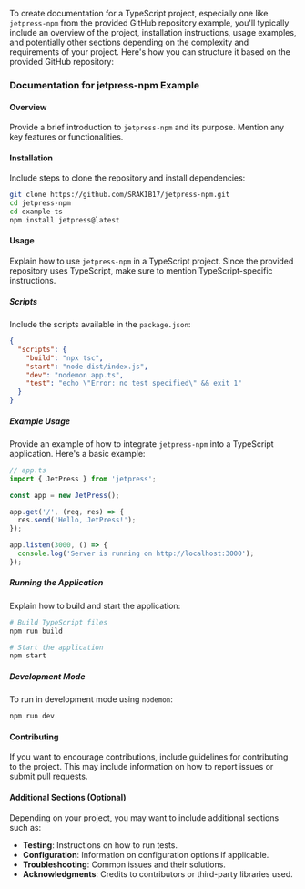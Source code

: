To create documentation for a TypeScript project, especially one like `jetpress-npm` from the provided GitHub repository example, you'll typically include an overview of the project, installation instructions, usage examples, and potentially other sections depending on the complexity and requirements of your project. Here's how you can structure it based on the provided GitHub repository:

### Documentation for jetpress-npm Example

#### Overview

Provide a brief introduction to `jetpress-npm` and its purpose. Mention any key features or functionalities.

#### Installation

Include steps to clone the repository and install dependencies:

```bash
git clone https://github.com/SRAKIB17/jetpress-npm.git
cd jetpress-npm
cd example-ts
npm install jetpress@latest
```

#### Usage

Explain how to use `jetpress-npm` in a TypeScript project. Since the provided repository uses TypeScript, make sure to mention TypeScript-specific instructions.

##### Scripts

Include the scripts available in the `package.json`:

```json
{
  "scripts": {
    "build": "npx tsc",
    "start": "node dist/index.js",
    "dev": "nodemon app.ts",
    "test": "echo \"Error: no test specified\" && exit 1"
  }
}
```

##### Example Usage

Provide an example of how to integrate `jetpress-npm` into a TypeScript application. Here's a basic example:

```typescript
// app.ts
import { JetPress } from 'jetpress';

const app = new JetPress();

app.get('/', (req, res) => {
  res.send('Hello, JetPress!');
});

app.listen(3000, () => {
  console.log('Server is running on http://localhost:3000');
});
```

##### Running the Application

Explain how to build and start the application:

```bash
# Build TypeScript files
npm run build

# Start the application
npm start
```

##### Development Mode

To run in development mode using `nodemon`:

```bash
npm run dev
```

#### Contributing

If you want to encourage contributions, include guidelines for contributing to the project. This may include information on how to report issues or submit pull requests.

<!-- #### License

Specify the project's license and provide a link to the license file or details. -->

#### Additional Sections (Optional)

Depending on your project, you may want to include additional sections such as:

- **Testing**: Instructions on how to run tests.
- **Configuration**: Information on configuration options if applicable.
- **Troubleshooting**: Common issues and their solutions.
- **Acknowledgments**: Credits to contributors or third-party libraries used.

<!-- ### Example README.md

Here's how the `README.md` might look incorporating the above sections:

```markdown
# jetpress-npm

jetpress-npm is a powerful Node.js framework for building high-performance servers.

## Installation

Clone the repository and install dependencies:

```bash
git clone https://github.com/SRAKIB17/jetpress-npm.git
cd jetpress-npm
npm install jetpress@latest
```

## Usage

### Scripts

```json
{
  "scripts": {
    "build": "npx tsc",
    "start": "node dist/index.js",
    "dev": "nodemon app.ts",
    "test": "echo \"Error: no test specified\" && exit 1"
  }
}
```

### Example Usage

```typescript
// app.ts
import { JetPress } from 'jetpress';

const app = new JetPress();

app.get('/', (req, res) => {
  res.send('Hello, JetPress!');
});

app.listen(3000, () => {
  console.log('Server is running on http://localhost:3000');
});
```

#### Running the Application

```bash
# Build TypeScript files
npm run build

# Start the application
npm start
```

#### Development Mode

To run in development mode using `nodemon`:

```bash
npm run dev
```

## Contributing

Contributions are welcome! Please read the [Contributing Guide](CONTRIBUTING.md) for details.

## License

This project is licensed under the [MIT License](LICENSE).

```

### Conclusion

Tailor the documentation to fit the specific features and needs of your project. Include clear and concise instructions to help users understand and effectively use your `jetpress-npm` package. -->
